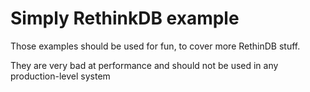 # Simply RethinkDB example

Those examples should be used for fun, to cover more RethinDB
stuff.

They are very bad at performance and should not be used in any
production-level system

